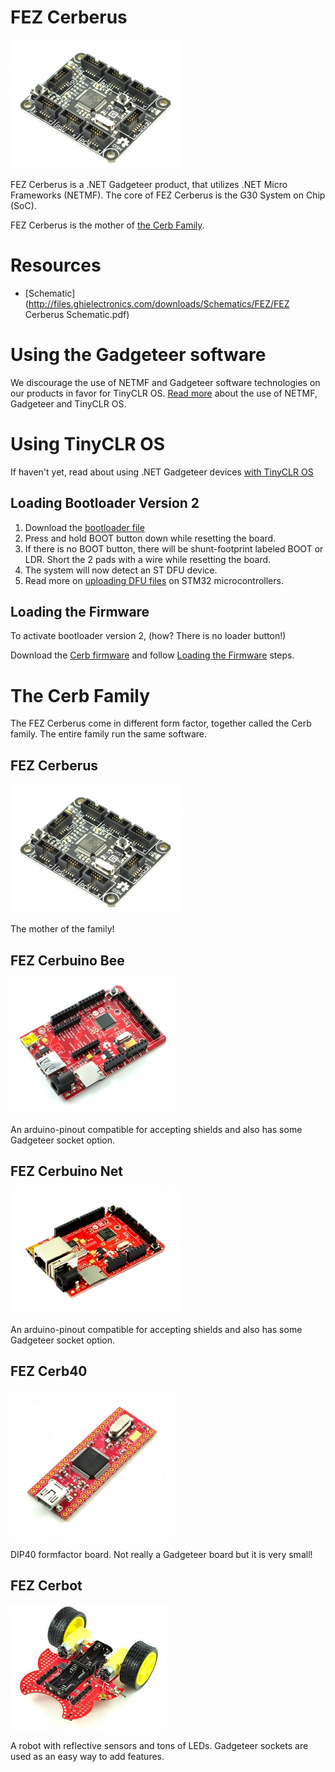 # FEZ Cerberus

![FEZ Cerberus](images/fez_cerberus.jpg)

FEZ Cerberus is a .NET Gadgeteer product, that utilizes .NET Micro Frameworks (NETMF). The core of FEZ Cerberus is the G30 System on Chip (SoC).

FEZ Cerberus is the mother of [the Cerb Family]().

# Resources
* [Schematic](http://files.ghielectronics.com/downloads/Schematics/FEZ/FEZ Cerberus Schematic.pdf)

# Using the Gadgeteer software
We discourage the use of NETMF and Gadgeteer software technologies on our products in favor for TinyCLR OS. [Read more](intro.md) about the use of NETMF, Gadgeteer and TinyCLR OS.

# Using TinyCLR OS
If haven't yet, read about using .NET Gadgeteer devices [with TinyCLR OS](intro.md#with-tinyclr-os)

## Loading Bootloader Version 2
1. Download the [bootloader file](http://files.ghielectronics.com/downloads/Bootloaders/Cerb%20Bootloader.2.0.3.ghi)
2. Press and hold BOOT button down while resetting the board. 
3. If there is no BOOT button, there will be shunt-footprint labeled BOOT or LDR. Short the 2 pads with a wire while resetting the board.
4. The system will now detect an ST DFU device.
5. Read more on [uploading DFU files](/hardware/loaders/stm32_bootloader.md#uploading-dfu-files) on STM32 microcontrollers.

## Loading the Firmware

To activate bootloader version 2, (how? There is no loader button!)

Download the [Cerb firmware](../../../tinyclr/downloads.md#cerb) and follow [Loading the Firmware](../../loaders/bootloader.md#loading-the-firmware) steps.

# The Cerb Family
The FEZ Cerberus come in different form factor, together called the Cerb family. The entire family run the same software.

## FEZ Cerberus
![FEZ Cerberus](images/fez_cerberus.jpg) 

The mother of the family!

## FEZ Cerbuino Bee
![FEZ Cerbuino Bee](images/fez_cerbuino_bee.jpg) 

An arduino-pinout compatible for accepting shields and also has some Gadgeteer socket option.

## FEZ Cerbuino Net
![FEZ Cerbuino Net](images/fez_cerbuino_net.jpg)

An arduino-pinout compatible for accepting shields and also has some Gadgeteer socket option.

## FEZ Cerb40
![FEZ Cerb40](images/fez_cerb40.jpg)

DIP40 formfactor board. Not really a Gadgeteer board but it is very small!

## FEZ Cerbot
![FEZ Cerbot](images/fez_cerbot.jpg)

A robot with reflective sensors and tons of LEDs. Gadgeteer sockets are used as an easy way to add features.
